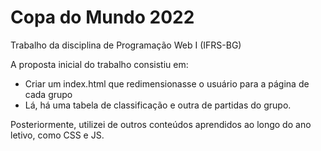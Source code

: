﻿# Copa do Mundo 2022
Trabalho da disciplina de Programação Web I (IFRS-BG) 

A proposta inicial do trabalho consistiu em:

- Criar um index.html que redimensionasse o usuário para a página de cada grupo
- Lá, há uma tabela de classificação e outra de partidas do grupo.

Posteriormente, utilizei de outros conteúdos aprendidos ao longo do ano letivo, como CSS e JS. 